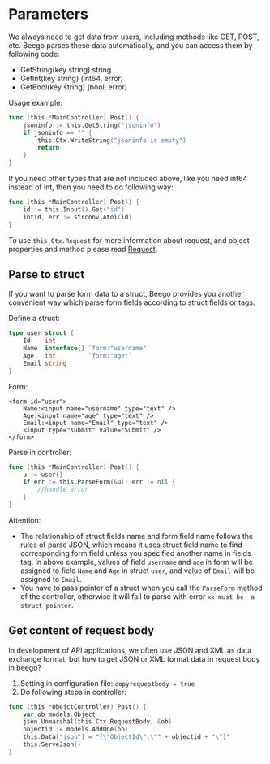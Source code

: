 # Parameters

We always need to get data from users, including methods like GET, POST, etc. Beego parses these data automatically, and you can access them by following code:

- GetString(key string) string
- GetInt(key string) (int64, error)
- GetBool(key string) (bool, error)

Usage example:

```go
func (this *MainController) Post() {
	jsoninfo := this.GetString("jsoninfo")
	if jsoninfo == "" {
		this.Ctx.WriteString("jsoninfo is empty")
		return
	}
}
```

If you need other types that are not included above, like you need int64 instead of int, then you need to do following way:

```go
func (this *MainController) Post() {
	id := this.Input().Get("id")
	intid, err := strconv.Atoi(id)
}
```

To use `this.Ctx.Request` for more information about request, and object properties and method please read [Request](http://gowalker.org/net/http#Request).

## Parse to struct

If you want to parse form data to a struct, Beego provides you another convenient way which parse form fields according to struct fields or tags.

Define a struct:

```go
type user struct {
	Id    int
	Name  interface{} `form:"username"`
	Age   int         `form:"age"`
	Email string
}
```

Form:

	<form id="user">
		Name:<input name="username" type="text" />
		Age:<input name="age" type="text" />
		Email:<input name="Email" type="text" />
		<input type="submit" value="Submit" />
	</form>

Parse in controller:

```go
func (this *MainController) Post() {
	u := user{}
	if err := this.ParseForm(&u); err != nil {
		//handle error
	}
}
```

Attention:

* The relationship of struct fields name and form field name follows the rules of parse JSON, which means it uses struct field name to find corresponding form field unless you specified another name in fields tag. In above example, values of field `username` and `age` in form will be assigned to field `Name` and `Age` in struct `user`, and value of `Email` will be assigned to `Email`.
* You have to pass pointer of a struct when you call the `ParseForm` method of the controller, otherwise it will fail to parse with error `xx must be  a struct pointer`.

## Get content of request body

In development of API applications, we often use JSON and XML as data exchange format, but how to get JSON or XML format data in request body in beego?

1. Setting in configuration file: `copyrequestbody = true`
2. Do following steps in controller:

```go
func (this *ObejctController) Post() {
	var ob models.Object
	json.Unmarshal(this.Ctx.RequestBody, &ob)
	objectid := models.AddOne(ob)
	this.Data["json"] = "{\"ObjectId\":\"" + objectid + "\"}"
	this.ServeJson()
}
```